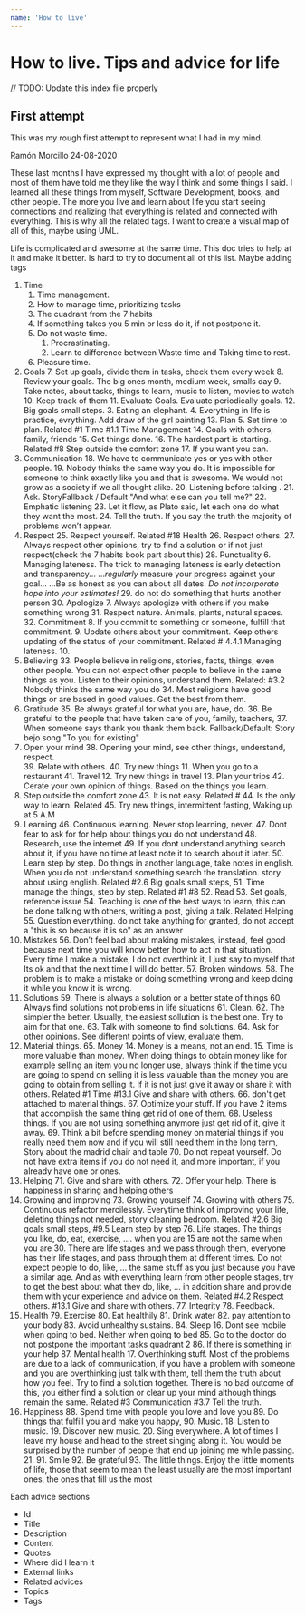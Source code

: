 ```yaml
---
name: 'How to live'
---
```


# How to live. Tips and advice for life

// TODO: Update this index file properly

## First attempt

This was my rough first attempt to represent what I had in my mind.

Ramón Morcillo 24-08-2020

These last months I have expressed my thought with a lot of people and most of them have told me they like the way I think and some things I said. I learned all these things from myself, Software Development, books, and other people. The more you live and learn about life you start seeing connections and realizing that everything is related and connected with everything. This is why all the related tags. I want to create a visual map of all of this, maybe using UML.

Life is complicated and awesome at the same time. This doc tries to help at it and make it better. Is hard to try to document all of this list. Maybe adding tags

1. Time 
    1. Time management.
    2. How to manage time, prioritizing tasks
    3. The cuadrant from the 7 habits
    4. If something takes you 5 min or less do it, if not postpone it. 
    5. Do not waste time.
        1. Procrastinating.
        2. Learn to difference between Waste time and Taking time to rest.
    6. Pleasure time.
2. Goals
    7. Set up goals, divide them in tasks, check them every week
    8. Review your goals. The big ones month, medium week, smalls day
    9. Take notes, about tasks, things to learn, music to listen, movies to watch
    10. Keep track of them
    11. Evaluate Goals. Evaluate periodically goals.
    12. Big goals small steps.
        3. Eating an elephant.
        4. Everything in life is practice, evrything. Add draw of the girl painting
    13. Plan
        5. Set time to plan. Related #1 Time #1.1 Time Management
    14. Goals with others, family, friends
    15. Get things done. 
    16. The hardest part is starting. Related #8 Step outside the comfort zone
    17. If you want you can.
3. Communication
    18. We have to communicate yes or yes with other people. 
    19. Nobody thinks the same way you do. It is impossible for someone to think exactly like you and that is awesome. We would not grow as a society if we all thought alike.
    20. Listening before talking .
    21. Ask. StoryFallback / Default "And what else can you tell me?"
    22. Emphatic listening
    23. Let it flow, as Plato said, let each one do what they want the most.
    24. Tell the truth. If you say the truth the majority of problems won’t appear.
4. Respect
    25. Respect yourself. Related #18 Health
    26. Respect others.
    27. Always respect other opinions,  try to find a solution or if not just respect(check the 7 habits book part about this)
    28. Punctuality
        6. Managing lateness. The trick to managing lateness is early detection and transparency... ..._regularly_ measure your progress against your goal... ...Be as honest as you can about all dates. _Do not incorporate hope into your estimates!_
    29. do not do something that hurts another person
    30. Apologize
        7. Always apologize with others if you make something wrong
    31. Respect nature. Animals, plants, natural spaces.
    32. Commitment
        8. If you commit to something or someone, fulfill that commitment. 
        9. Update others about your commitment. Keep others updating of the status of your commitment. Related # 4.4.1 Managing lateness.
        10. 
5. Believing
    33. People believe in religions, stories, facts, things, even other people. You can not expect other people to believe in the same things as you. Listen to their opinions, understand them. Related: #3.2 Nobody thinks the same way you do
    34. Most religions have good things or are based in good values. Get the best from them.
6. Gratitude
    35. Be always grateful for what you are, have, do.
    36. Be grateful to the people that have taken care of you, family, teachers,
    37. When someone says thank you thank them back. Fallback/Default: Story bejo song "To you for existing"
7. Open your mind
    38. Opening your mind, see other things, understand, respect.  
    39. Relate with others. 
    40. Try new things
        11. When you go to a restaurant
    41. Travel 
        12. Try new things in travel
        13. Plan your trips
    42. Cerate your own opinion of things. Based on the things you learn.
8. Step outside the comfort zone
    43. It is not easy. Related #
    44. Is the only way to learn. Related
    45. Try new things, intermittent fasting, Waking up at 5 A.M
9. Learning
    46. Continuous learning. Never stop learning, never.
    47. Dont fear to ask for for help about things you do not understand
    48. Research, use the internet
    49. If you dont understand anything search about it, if you have no time at least note it to search about it later.
    50. Learn step by step. Do things in another language, take notes in english. When you do not understand something search the translation. story about using english. Related #2.6 Big goals small steps, 
    51. Time manage the things, step by step. Related #1 #8
    52. Read
    53. Set goals, reference issue
    54. Teaching is one of the best ways to learn, this can be done talking with others, writing a post, giving a talk. Related Helping
    55. Question everything. do not take anything for granted, do not accept a "this is so because it is so" as an answer
10. Mistakes
    56. Don’t feel bad about making mistakes, instead, feel good because next time you will know better how to act in that situation. Every time I make a mistake, I do not overthink it, I just say to myself that Its ok and that the next time I will do better.
    57. Broken windows.
    58. The problem is to make a mistake or doing something wrong and keep doing it while you know it is wrong. 
11. Solutions
    59. There is always a solution or a better state of things
    60. Always find solutions not problems in life situations
    61. Clean. 
    62. The simpler the better. Usually, the easiest sollution is the best one. Try to aim for that one.
    63. Talk with someone to find solutions.
    64. Ask for other opinions. See different points of view, evaluate them.
12. Material things.
    65. Money
        14. Money is a means, not an end.
        15. Time is more valuable than money. When doing things to obtain money like for example selling an item you no longer use, always think if the time you are going to spend on selling it is less valuable than the money you are going to obtain from selling it. If it is not just give it away or share it with others. Related #1 Time #13.1 Give and share with others.
    66. don't get attached to material things.
    67. Optimize your stuff. If you have 2 items that accomplish the same thing get rid of one of them.
    68. Useless things. If you are not using something anymore just get rid of it, give it away.
    69. Think a bit before spending money on material things if  you really need them now and if you will still need them in the long term, Story about the madrid chair and table
    70. Do not repeat yourself. Do not have extra items if you do not need it, and more important, if you already have one or ones. 
13. Helping
    71. Give and share with others.
    72. Offer your help. There is happiness in sharing and helping others
14. Growing and improving
    73. Growing yourself
    74. Growing with others
    75. Continuous refactor mercilessly. Everytime think of improving  your life, deleting things not needed, story cleaning bedroom. Related #2.6 Big goals small steps, #9.5 Learn step by step
    76. Life stages. The things you like, do, eat, exercise, …. when you are 15 are not the same when you are 30.  There are life stages and we pass through them, everyone has their life stages, and pass through them at different times. Do not expect people to do, like, … the same stuff as you just because you have a similar age. And as with everything learn from other people stages, try to get the best about what they do, like, … in addition share and provide them with your experience and advice on them. Related #4.2 Respect others. #13.1 Give and share with others.
    77. Integrity
    78. Feedback.
15. Health
    79. Exercise
    80. Eat healthily
    81. Drink water
    82. pay attention to your body
    83. Avoid unhealthy sustains.
    84. Sleep
        16. Dont see mobile when going to bed. Neither when going to bed
    85. Go to the doctor do not postpone the important tasks quadrant 2
    86. If there is something in your help
    87. Mental health
        17. Overthinking stuff. Most of the problems are due to a lack of communication, if you have a problem with someone and you are overthinking just talk with them, tell them the truth about how you feel. Try to find a solution together. There is no bad outcome of this, you either find a solution or clear up your mind although things remain the same. Related #3 Communication #3.7 Tell the truth. 
16. Happiness
    88. Spend time with people you love and love you
    89. Do things that fulfill you and make you happy, 
    90. Music.
        18. Listen to music.
        19. Discover new music.
        20. Sing everywhere. A lot of times I leave my house and head to the street singing along it. You would be surprised by the number of people that end up joining me while passing.
        21. 
    91. Smile
    92. Be grateful
    93. The little things. Enjoy the little moments of life, those that seem to mean the least usually are the most important ones, the ones that fill us the most

Each advice sections   
*   Id
*   Title
*   Description
*   Content
*   Quotes
*   Where did I learn it
*   External links
*   Related advices
*   Topics
*   Tags